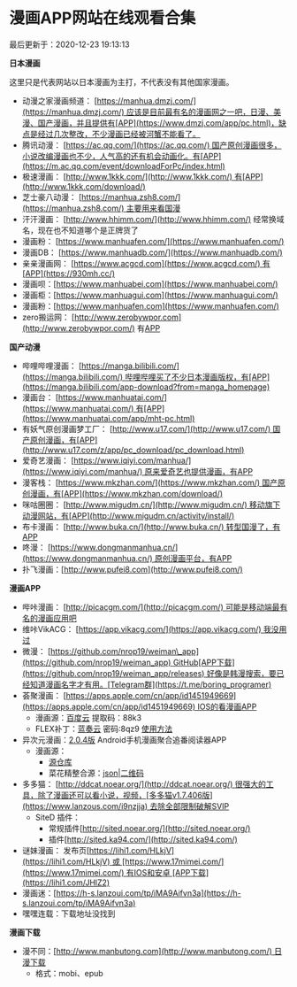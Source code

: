 漫画APP网站在线观看合集[](#漫画APP网站在线观看合集)
===============================

最后更新于：2020-12-23 19:13:13

**日本漫画**

这里只是代表网站以日本漫画为主打，不代表没有其他国家漫画。

*   动漫之家漫画频道： [https://manhua.dmzj.com/](https://manhua.dmzj.com/) 应该是目前最有名的漫画网之一吧，日漫、美漫、国产漫画，并且提供有[APP](https://www.dmzj.com/app/pc.html)，缺点是经过几次整改，不少漫画已经被河蟹不能看了。
*   腾讯动漫： [https://ac.qq.com/](https://ac.qq.com/) 国产原创漫画很多，小说改编漫画也不少，人气高的还有机会动画化。有[APP](https://m.ac.qq.com/event/downloadForPc/index.html)
*   极速漫画： [http://www.1kkk.com/](http://www.1kkk.com/) 有[APP](http://www.1kkk.com/download/)
*   芝士豪八动漫： [https://manhua.zsh8.com/](https://manhua.zsh8.com/) 主要用来看国漫
*   汗汗漫画： [http://www.hhimm.com/](http://www.hhimm.com/) 经常换域名，现在也不知道哪个是正牌货了
*   漫画粉： [https://www.manhuafen.com/](https://www.manhuafen.com/)
*   漫画DB： [https://www.manhuadb.com/](https://www.manhuadb.com/)
*   亲亲漫画网： [https://www.acgcd.com](https://www.acgcd.com/) 有[APP](https://930mh.cc/)
*   漫画呗：[https://www.manhuabei.com](https://www.manhuabei.com/)
*   漫画柜：[https://www.manhuagui.com](https://www.manhuagui.com/)
*   漫画粉：[https://www.manhuafen.com](https://www.manhuafen.com/)
*   zero搬运网： [http://www.zerobywpor.com](http://www.zerobywpor.com/) 有[APP](http://www.zerobywpor.com/thread-52940-1-1.html)

**国产动漫**

*   哔哩哔哩漫画： [https://manga.bilibili.com/](https://manga.bilibili.com/) 哔哩哔哩买了不少日本漫画版权，有[APP](https://manga.bilibili.com/app-download?from=manga_homepage)
*   漫画台： [https://www.manhuatai.com/](https://www.manhuatai.com/) 有[APP](https://www.manhuatai.com/app/mht-pc.html)
*   有妖气原创漫画梦工厂： [http://www.u17.com/](http://www.u17.com/) 国产原创漫画，有[APP](http://www.u17.com/z/app/pc_download/pc_download.html)
*   爱奇艺漫画： [https://www.iqiyi.com/manhua/](https://www.iqiyi.com/manhua/) 原来爱奇艺也提供漫画，有APP
*   漫客栈： [https://www.mkzhan.com/](https://www.mkzhan.com/) 国产原创漫画，有[APP](https://www.mkzhan.com/download/)
*   咪咕圈圈： [http://www.migudm.cn/](http://www.migudm.cn/) 移动旗下动漫网站，有[APP](http://www.migudm.cn/activity/install/)
*   布卡漫画： [http://www.buka.cn/](http://www.buka.cn/) 转型国漫了，有APP
*   咚漫： [https://www.dongmanmanhua.cn/](https://www.dongmanmanhua.cn/) 原创漫画平台，有APP
*   扑飞漫画：[http://www.pufei8.com](http://www.pufei8.com/)

**漫画APP**

*   哔咔漫画： [http://picacgm.com/](http://picacgm.com/) 可能是移动端最有名的漫画应用吧
*   维咔VikACG： [https://app.vikacg.com/](https://app.vikacg.com/) 我没用过
*   微漫： [https://github.com/nrop19/weiman\_app](https://github.com/nrop19/weiman_app) GitHub[APP下载](https://github.com/nrop19/weiman_app/releases) 好像是韩漫搜索，要已经知道漫画名字才有用。[Telegram群](https://t.me/boring_programer)
*   荟聚漫画： [https://apps.apple.com/cn/app/id1451949669](https://apps.apple.com/cn/app/id1451949669) IOS的看漫画APP
    *   漫画源：[百度云](https://pan.baidu.com/s/1eTpvTELFMGAC5Z8IKOAglA) 提取码：88k3
    *   FLEX补丁：[蓝奏云](https://www.lanzous.com/b00taxhbg) 密码:8qz9 [使用方法](https://www.52pojie.cn/thread-1114523-1-1.html)
*   异次元漫画：[2.0.4版](https://www.lanzous.com/i8yrqgb) Android手机漫画聚合追番阅读器APP
    *   漫画源：
        *   [源仓库](http://ku.mumuceo.com/yiciyuan/index/index.html)
        *   菜花精整合源：[json](https://sheng6364.gitee.io/1234/2.22%E7%A8%B3%E5%AE%9A%E4%BD%A0%E6%83%B3%E4%B8%8D%E5%88%B0%E7%9A%84.json)|[二维码](https://www.52pojie.cn/thread-1096916-1-1.html)
*   多多猫： [http://ddcat.noear.org/](http://ddcat.noear.org/) 很强大的工具，除了漫画还可以看小说，视频，[多多猫v1.7.406版](https://www.lanzous.com/i9nzjja) 去除全部限制破解SVIP
    *   SiteD 插件：
        *   常规插件[http://sited.noear.org/](http://sited.noear.org/)
        *   插件[http://sited.ka94.com/](http://sited.ka94.com/)
*   谜妹漫画： 发布页[https://lihi1.com/HLkjV](https://lihi1.com/HLkjV) 或 [https://www.17mimei.com/](https://www.17mimei.com/) 有IOS和安卓 [APP下载](https://lihi1.com/JHlZ2)
*   漫画迷：[https://h-s.lanzoui.com/tp/iMA9Aifvn3a](https://h-s.lanzoui.com/tp/iMA9Aifvn3a)
*   嘿嘿连载：下载地址没找到

**漫画下载**

*   漫不同：[http://www.manbutong.com](http://www.manbutong.com/) 日漫下载
    *   格式：mobi、epub